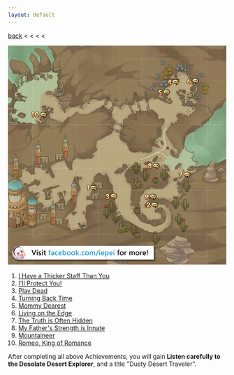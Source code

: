 ```yaml
---
layout: default
---
```


[back](../) < < < <

![Desolate Desert Conversations](desolate-desert-conversations.jpg)
1. [I Have a Thicker Staff Than You]()
2. [I'll Protect You!]()
3. [Play Dead]()
4. [Turning Back Time]()
5. [Mommy Dearest]()
6. [Living on the Edge]()
7. [The Truth is Often Hidden]()
8. [My Father's Strength is Innate]()
9. [Mountaineer]()
10. [Romeo, King of Romance]()

After completing all above Achievements, you will gain **Listen carefully to the Desolate Desert Explorer**, and a title "Dusty Desert Traveler".
